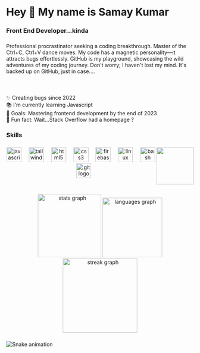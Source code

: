 <h1 align="left">Hey 👋 My name is Samay Kumar</h1>

###

<h3 align="left">Front End Developer...kinda</h3>

###

<p align="left">Professional procrastinator seeking a coding breakthrough. Master of the Ctrl+C, Ctrl+V dance moves. My code has a magnetic personality—it attracts bugs effortlessly. GitHub is my playground, showcasing the wild adventures of my coding journey. Don't worry; I haven't lost my mind. It's backed up on GitHub, just in case....</p>

###

<br clear="both">

<p align="left">✨ Creating bugs since 2022<br>📚 I'm currently learning Javascript<br>🎯 Goals: Mastering frontend development by the end of 2023<br>🎲 Fun fact: Wait...Stack Overflow had a homepage ?</p>

###

<h3 align="left">Skills</h3>

###

<img align="right" height="100" src="https://media1.tenor.com/images/bf3db2ac0487895c27044a91954e6bcb/tenor.gif?itemid=15219955"  />

###

<div align="center">
  <img src="https://cdn.jsdelivr.net/gh/devicons/devicon/icons/javascript/javascript-original.svg" height="40" alt="javascript logo"  />
  <img width="12" />
  <img src="https://cdn.simpleicons.org/tailwindcss/06B6D4" height="40" alt="tailwindcss logo"  />
  <img width="12" />
  <img src="https://cdn.jsdelivr.net/gh/devicons/devicon/icons/html5/html5-original.svg" height="40" alt="html5 logo"  />
  <img width="12" />
  <img src="https://cdn.jsdelivr.net/gh/devicons/devicon/icons/css3/css3-original.svg" height="40" alt="css3 logo"  />
  <img width="12" />
  <img src="https://cdn.jsdelivr.net/gh/devicons/devicon/icons/firebase/firebase-plain.svg" height="40" alt="firebase logo"  />
  <img width="12" />
  <img src="https://skillicons.dev/icons?i=linux" height="40" alt="linux logo"  />
  <img width="12" />
  <img src="https://cdn.simpleicons.org/gnubash/4EAA25" height="40" alt="bash logo"  />
  <img width="12" />
  <img src="https://cdn.simpleicons.org/git/F05032" height="40" alt="git logo"  />
</div>

###

<br clear="both">

<div align="center">
  <img src="https://github-readme-stats.vercel.app/api?username=samay15jan&hide_title=false&hide_rank=true&show_icons=true&include_all_commits=true&count_private=true&disable_animations=false&theme=github_dark&locale=en&hide_border=true&order=1" height="170" alt="stats graph"  />
  <img src="https://github-readme-stats.vercel.app/api/top-langs?username=samay15jan&locale=en&hide_title=false&layout=compact&card_width=320&langs_count=5&theme=github_dark&hide_border=true&order=2" height="160" alt="languages graph"  />
  <img src="https://streak-stats.demolab.com?user=samay15jan&locale=en&mode=daily&theme=github_dark&hide_border=true&border_radius=25&date_format=j M[ Y]&order=3" height="200" alt="streak graph"  />
</div>

###

<img src="https://raw.githubusercontent.com/samay15jan/samay15jan/output/snake.svg" alt="Snake animation" />

###
